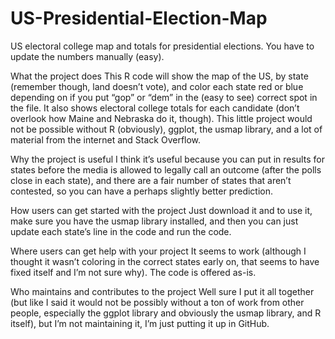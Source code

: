 # US-Presidential-Election-Map
US electoral college map and totals for presidential elections. You have to update the numbers manually (easy).

What the project does
This R code will show the map of the US, by state (remember though, land doesn’t vote), and color each state red or blue depending on if you put “gop” or “dem” in the (easy to see) correct spot in the file. It also shows electoral college totals for each candidate (don’t overlook how Maine and Nebraska do it, though). This little project would not be possible without R (obviously), ggplot, the usmap library, and a lot of material from the internet and Stack Overflow.

Why the project is useful
I think it’s useful because you can put in results for states before the media is allowed to legally call an outcome (after the polls close in each state), and there are a fair number of states that aren’t contested, so you can have a perhaps slightly better prediction.

How users can get started with the project
Just download it and to use it, make sure you have the usmap library installed, and then you can just update each state’s line in the code and run the code. 

Where users can get help with your project
It seems to work (although I thought it wasn’t coloring in the correct states early on, that seems to have fixed itself and I’m not sure why). The code is offered as-is. 

Who maintains and contributes to the project
Well sure I put it all together (but like I said it would not be possibly without a ton of work from other people, especially the ggplot library and obviously the usmap library, and R itself), but I’m not maintaining it, I’m just putting it up in GitHub.

